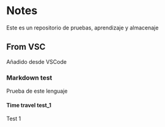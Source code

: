 # Notes
Este es un repositorio de pruebas, aprendizaje y almacenaje

## From VSC
Añadido desde VSCode

### Markdown test
Prueba de este lenguaje

#### Time travel test_1
Test 1